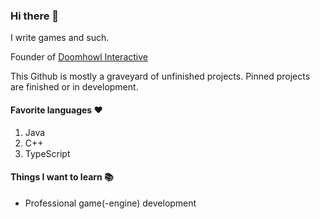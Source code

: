 ### Hi there 👋
I write games and such.

Founder of [Doomhowl Interactive](https://doomhowl-interactive.com)

This Github is mostly a graveyard of unfinished projects.
Pinned projects are finished or in development.

#### Favorite languages ❤️
1. Java
2. C++
3. TypeScript

#### Things I want to learn 📚
- Professional game(-engine) development

